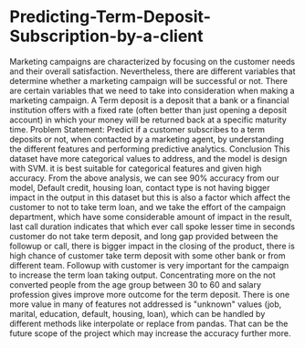 # Predicting-Term-Deposit-Subscription-by-a-client
Marketing campaigns are characterized by focusing on the customer needs and their overall satisfaction. Nevertheless, there are different variables that determine whether a marketing campaign will be successful or not. There are certain variables that we need to take into consideration when making a marketing campaign. A Term deposit is a deposit that a bank or a financial institution offers with a fixed rate (often better than just opening a deposit account) in which your money will be returned back at a specific maturity time.
Problem Statement:
Predict if a customer subscribes to a term deposits or not, when contacted by a marketing agent, by understanding the different features and performing predictive analytics.
Conclusion
This dataset have more categorical values to address, and the model is design with SVM. it is best suitable for categorical features and given high accuracy. From the above analysis, we can see 90% accuracy from our model, Default credit, housing loan, contact type is not having bigger impact in the output in this dataset but this is also a factor which affect the customer to not to take term loan, and we take the effort of the campaign department, which have some considerable amount of impact in the result, last call duration indicates that which ever call spoke lesser time in seconds customer do not take term deposit, and long gap provided between the followup or call, there is bigger impact in the closing of the product, there is high chance of customer take term deposit with some other bank or from different team. Followup with customer is very important for the campaign to increase the term loan taking output. Concentrating more on the not converted people from the age group between 30 to 60 and salary profession gives improve more outcome for the term deposit. There is one more value in many of features not addressed is "unknown" values (job, marital, education, default, housing, loan), which can be handled by different methods like interpolate or replace from pandas. That can be the future scope of the project which may increase the accuracy further more.
